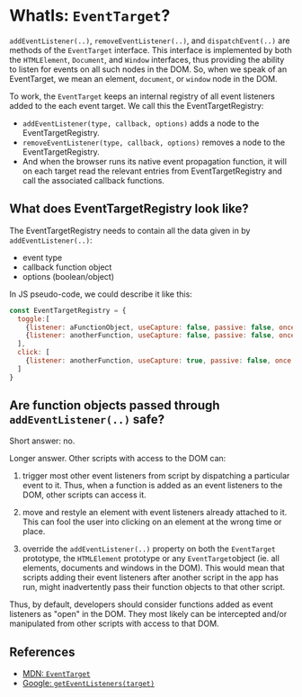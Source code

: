 # WhatIs: `EventTarget`?

`addEventListener(..)`, `removeEventListener(..)`, and `dispatchEvent(..)` are methods of the `EventTarget` interface. This interface is implemented by both the `HTMLElement`, `Document`, and `Window` interfaces, thus providing the ability to listen for events on all such nodes in the DOM. So, when we speak of an EventTarget, we mean an element, `document`, or `window` node in the DOM.

To work, the `EventTarget` keeps an internal registry of all event listeners added to the each event target. We call this the EventTargetRegistry:
 * `addEventListener(type, callback, options)` adds a node to the EventTargetRegistry.
 * `removeEventListener(type, callback, options)` removes a node to the EventTargetRegistry.
 * And when the browser runs its native event propagation function, it will on each target read the relevant entries from EventTargetRegistry and call the associated callback functions.

## What does EventTargetRegistry look like? 
 
The EventTargetRegistry needs to contain all the data given in by `addEventListener(..)`: 
 * event type
 * callback function object
 * options (boolean/object)

In JS pseudo-code, we could describe it like this:
 
```javascript
const EventTargetRegistry = {
  toggle:[
    {listener: aFunctionObject, useCapture: false, passive: false, once: false},
    {listener: anotherFunction, useCapture: false, passive: false, once: false},
  ], 
  click: [
    {listener: anotherFunction, useCapture: true, passive: false, once: false},
  ]
}
```

## Are function objects passed through `addEventListener(..)` safe?

Short answer: no. 

Longer answer. Other scripts with access to the DOM can:

1. trigger most other event listeners from script by dispatching a particular event to it. Thus, when a function is added as an event listeners to the DOM, other scripts can access it.

2. move and restyle an element with event listeners already attached to it. This can fool the user into clicking on an element at the wrong time or place. 

3. override the `addEventListener(..)` property on both the `EventTarget` prototype, the `HTMLElement` prototype or any `EventTarget`object (ie. all elements, documents and windows in the DOM). This would mean that scripts adding their event listeners after another script in the app has run, might inadvertently pass their function objects to that other script.

Thus, by default, developers should consider functions added as event listeners as "open" in the DOM. They most likely can be intercepted and/or manipulated from other scripts with access to that DOM.

## References

 * [MDN: `EventTarget`](https://developer.mozillthea.org/en-US/docs/Web/API/EventTarget)
 * [Google: `getEventListeners(target)`](https://developers.google.com/web/updates/2015/05/get-and-debug-event-listeners)
